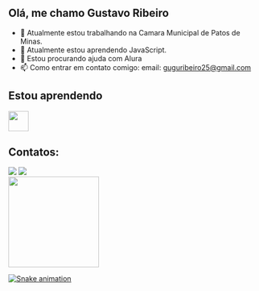 
## Olá, me chamo Gustavo Ribeiro

- 🔭 Atualmente estou trabalhando na Camara Municipal de Patos de Minas.
- 🌱 Atualmente estou aprendendo JavaScript.
- 🤔 Estou procurando ajuda com Alura
- 📫 Como entrar em contato comigo: email: guguribeiro25@gmail.com

## Estou aprendendo
<img loading="lazy" src="https://cdn.jsdelivr.net/gh/devicons/devicon/icons/javascript/javascript-original.svg" width="40" height="40"/>

## Contatos:
<div>
  <a href="https://www.linkedin.com/in/gustavo-ribeiro" target="_blank"><img loading="lazy" src="https://img.shields.io/badge/-LinkedIn-%230077B5?style=for-the-badge&logo=linkedin&logoColor=white" target="_blank"></a>
  <a href="https://instagram.com/gustavosaid04" target="_blank"><img loading="lazy" src="https://img.shields.io/badge/-Instagram-%23E4405F?style=for-the-badge&logo=instagram&logoColor=white" target="_blank"></a>
</div>

<div>
  <a href="https://github.com/gustavosaid">
  <img loading="lazy" height="180em" src="https://github-readme-stats.vercel.app/api/top-langs/?username=gustavosaid&layout=compact&langs_count=7&theme=dracula"/>
</div>

![Snake animation](https://github.com/gustavosaid/gustavosaid/blob/output/github-contribution-grid-snake.svg)
